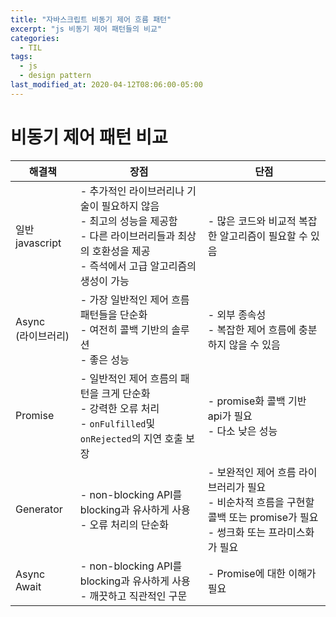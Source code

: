 ```yaml
---
title: "자바스크립트 비동기 제어 흐름 패턴"
excerpt: "js 비동기 제어 패턴들의 비교"
categories:
  - TIL
tags:
  - js
  - design pattern
last_modified_at: 2020-04-12T08:06:00-05:00
---
```


# 비동기 제어 패턴 비교

| 해결책                  | 장점                                                         | 단점                                                         |
| ----------------------- | ------------------------------------------------------------ | ------------------------------------------------------------ |
| 일반 javascript         | - 추가적인 라이브러리나 기술이 필요하지 않음<br />- 최고의 성능을 제공함<br />- 다른 라이브러리들과 최상의 호환성을 제공<br />- 즉석에서 고급 알고리즘의 생성이 가능 | - 많은 코드와 비교적 복잡한 알고리즘이 필요할 수 있음        |
| Async<br />(라이브러리) | - 가장 일반적인 제어 흐름 패턴들을 단순화<br />- 여전히 콜백 기반의 솔루션<br />- 좋은 성능 | - 외부 종속성<br />- 복잡한 제어 흐름에 충분하지 않을 수 있음 |
| Promise                 | - 일반적인 제어 흐름의 패턴을 크게 단순화<br />- 강력한 오류 처리<br />- `onFulfilled`및 `onRejected`의 지연 호출 보장 | - promise화 콜백 기반 api가 필요<br />- 다소 낮은 성능       |
| Generator               | - non-blocking API를 blocking과 유사하게 사용<br />- 오류 처리의 단순화 | - 보완적인 제어 흐름 라이브러리가 필요<br />- 비순차적 흐름을 구현할 콜백 또는 promise가 필요<br />- 썽크화 또는 프라미스화가 필요 |
| Async Await             | - non-blocking API를 blocking과 유사하게 사용<br />- 깨끗하고 직관적인 구문 | - Promise에 대한 이해가 필요                                 |

